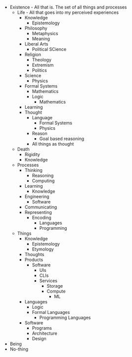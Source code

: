 * Existence - All that is. The set of all things and processes
  * Life - All that goes into my perceived experiences
    * Knowledge
      * Epistemology
    * Philosophy
      * Metaphysics
      * Meaning
    * Liberal Arts
      * Political SCience
    * Religion
      * Theology
      * Extremism
      * Politics
    * Science
      * Physics
    * Formal Systems
      * Mathematics
      * Logic
        * Mathematics
    * Learning
    * Thought
      * Language
        * Formal Systems
        * Physics
      * Reason
        * Goal based reasoning
      * All things as thought
  * Death
    * Rigidity
    * Knowledge
  * Processes
    * Thinking
        * Reasoning
        * Computing
    * Learning
      - Knowledge
    * Engineering
      - Software
    * Communicating
    * Representing
      * Encoding
        - Languages 
        * Programming
  * Things
    * Knowledge
      * Epistemology
      * Etymology
    * Thoughts
    * Products
      * Software
        * UIs
        * CLIs
        * Services
          * Storage
          * Compute
            * ML
    * Languages
      * Logic
      * Formal Languages
        * Programming Languages
    * Software
      * Programs
      * Architecture
      * Design
* Being
* No-thing